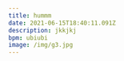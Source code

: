 ```yaml
---
title: hummm
date: 2021-06-15T18:40:11.091Z
description: jkkjkj
bpm: ubiubi
image: /img/g3.jpg
---
```

